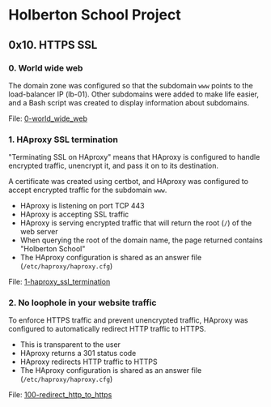 # Holberton School Project
## 0x10. HTTPS SSL

### 0. World wide web
The domain zone was configured so that the subdomain `www` points to the load-balancer IP (lb-01). Other subdomains were added to make life easier, and a Bash script was created to display information about subdomains.

File: [0-world_wide_web](0-world_wide_web)

### 1. HAproxy SSL termination
"Terminating SSL on HAproxy" means that HAproxy is configured to handle encrypted traffic, unencrypt it, and pass it on to its destination.

A certificate was created using certbot, and HAproxy was configured to accept encrypted traffic for the subdomain `www`.

- HAproxy is listening on port TCP 443
- HAproxy is accepting SSL traffic
- HAproxy is serving encrypted traffic that will return the root (`/`) of the web server
- When querying the root of the domain name, the page returned contains "Holberton School"
- The HAproxy configuration is shared as an answer file (`/etc/haproxy/haproxy.cfg`)

File: [1-haproxy_ssl_termination](1-haproxy_ssl_termination)

### 2. No loophole in your website traffic
To enforce HTTPS traffic and prevent unencrypted traffic, HAproxy was configured to automatically redirect HTTP traffic to HTTPS.

- This is transparent to the user
- HAproxy returns a 301 status code
- HAproxy redirects HTTP traffic to HTTPS
- The HAproxy configuration is shared as an answer file (`/etc/haproxy/haproxy.cfg`)

File: [100-redirect_http_to_https](100-redirect_http_to_https)